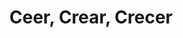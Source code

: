---
title: "Ceer, Crear, Crecer"
url: /ciudad-autonoma-de-buenos-aires/ceer-crear-crecer/
shop: general
---
